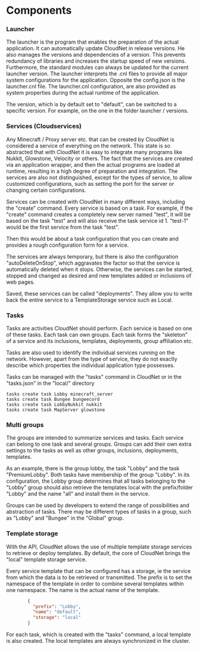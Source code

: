 # Components

### Launcher

The launcher is the program that enables the preparation of the actual application. It can automatically update
CloudNet in release versions. He also manages the versions and dependencies of a version. This prevents redundancy
 of libraries and increases the startup speed of new versions. Furthermore, the standard modules can always be updated for the current launcher version.
The launcher interprets the .cnl files to provide all major system configurations for the application. Opposite the config.json is the launcher.cnl file.
The launcher.cnl configuration, are also provided as system properties during the actual runtime of the application.

The version, which is by default set to "default", can be switched to a specific version. For example, on the one in the folder launcher / versions.

### Services (Cloudservices)

Any Minecraft / Proxy server etc. that can be created by CloudNet is considered a service of everything on the network.
This state is so abstracted that with CloudNet it is easy to integrate many programs like Nukkit, Glowstone, Velocity or others.
The fact that the services are created via an application wrapper, and then the actual programs are loaded at runtime, resulting in a high
degree of preparation and integration. The services are also not distinguished, except for the types of service,
to allow customized configurations, such as setting the port for the server or changing certain configurations.

Services can be created with CloudNet in many different ways, including the "create" command.
Every service is based on a task. For example, if the "create" command creates a completely new server named "test",
it will be based on the task "test" and will also receive the task service id 1. "test-1" would be the first service from the task "test".

Then this would be about a task configuration that you can create and provides a rough configuration form for a service.

The services are always temporary, but there is also the configuration "autoDeleteOnStop", which aggravates the
factor so that the service is automatically deleted when it stops. Otherwise,
the services can be started, stopped and changed as desired and new templates added or inclusions of web pages.

Saved, these services can be called "deployments". They allow you to write back the entire service to a TemplateStorage service such as Local.

### Tasks

Tasks are activities CloudNet should perform.
Each service is based on one of these tasks. Each task can own groups. Each task forms the "skeleton"
of a service and its inclusions, templates, deployments, group affiliation etc.

Tasks are also used to identify the individual services running on the network.
However, apart from the type of service, they do not exactly describe which properties the individual application type possesses.

Tasks can be managed with the "tasks" command in CloudNet or in the "tasks.json" in the "local/" directory

```
tasks create task Lobby minecraft_server
tasks create task Bungee bungeecord
tasks create task LobbyNukkit nukkit
tasks create task MapServer glowstone
```

### Multi groups

The groups are intended to summarize services and tasks. Each service can belong to one task and several groups.
Groups can add their own extra settings to the tasks as well as other groups, inclusions, deployments, templates.

As an example, there is the group lobby, the task "Lobby" and the task "PremiumLobby". Both tasks have membership of the group "Lobby".
In its configuration, the Lobby group determines that all tasks belonging to the "Lobby" group should also retrieve the templates local
with the prefix/folder "Lobby" and the name "all" and install them in the service.

Groups can be used by developers to extend the range of possibilities and abstraction of tasks.
There may be different types of tasks in a group, such as "Lobby" and "Bungee" in the "Global" group.

### Template storage

With the API, CloudNet allows the use of multiple template storage services to retrieve or deploy templates.
By default, the core of CloudNet brings the "local" template storage service.

Every service template that can be configured has a storage, ie the service from which the data is to be retrieved or transmitted.
The prefix is to set the namespace of the template in order to combine several templates within one namespace.
The name is the actual name of the template.

```json
        {
          "prefix": "Lobby",
          "name": "default",
          "storage": "local"
        }
```

For each task, which is created with the "tasks" command, a
local template is also created. The local templates are always synchronized in the cluster.